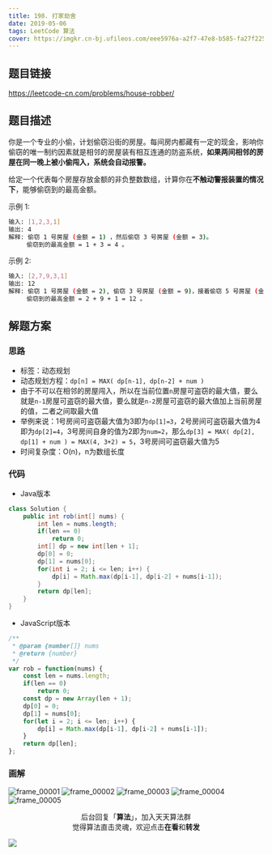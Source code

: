 ```yaml
---
title: 198. 打家劫舍
date: 2019-05-06
tags: LeetCode 算法
cover: https://imgkr.cn-bj.ufileos.com/eee5976a-a2f7-47e8-b585-fa27f2256e9f.png
---
```


## 题目链接

https://leetcode-cn.com/problems/house-robber/

## 题目描述

你是一个专业的小偷，计划偷窃沿街的房屋。每间房内都藏有一定的现金，影响你偷窃的唯一制约因素就是相邻的房屋装有相互连通的防盗系统，**如果两间相邻的房屋在同一晚上被小偷闯入，系统会自动报警。**

给定一个代表每个房屋存放金额的非负整数数组，计算你在**不触动警报装置的情况下**，能够偷窃到的最高金额。

示例 1:

```bash
输入: [1,2,3,1]
输出: 4
解释: 偷窃 1 号房屋 (金额 = 1) ，然后偷窃 3 号房屋 (金额 = 3)。
     偷窃到的最高金额 = 1 + 3 = 4 。
```

示例 2:

```bash
输入: [2,7,9,3,1]
输出: 12
解释: 偷窃 1 号房屋 (金额 = 2), 偷窃 3 号房屋 (金额 = 9)，接着偷窃 5 号房屋 (金额 = 1)。
     偷窃到的最高金额 = 2 + 9 + 1 = 12 。
```

## 解题方案

### 思路

- 标签：动态规划
- 动态规划方程：`dp[n] = MAX( dp[n-1], dp[n-2] + num )`
- 由于不可以在相邻的房屋闯入，所以在当前位置`n`房屋可盗窃的最大值，要么就是`n-1`房屋可盗窃的最大值，要么就是`n-2`房屋可盗窃的最大值加上当前房屋的值，二者之间取最大值
- 举例来说：1号房间可盗窃最大值为3即为`dp[1]=3`，2号房间可盗窃最大值为4即为`dp[2]=4`，3号房间自身的值为2即为`num=2`，那么`dp[3] = MAX( dp[2], dp[1] + num ) = MAX(4, 3+2) = 5`，3号房间可盗窃最大值为5
- 时间复杂度：O(n)，n为数组长度

### 代码

- Java版本

```Java
class Solution {
    public int rob(int[] nums) {
        int len = nums.length;
        if(len == 0)
            return 0;
        int[] dp = new int[len + 1];
        dp[0] = 0;
        dp[1] = nums[0];
        for(int i = 2; i <= len; i++) {
            dp[i] = Math.max(dp[i-1], dp[i-2] + nums[i-1]);
        }
        return dp[len];
    }
}
```

- JavaScript版本

```JavaScript
/**
 * @param {number[]} nums
 * @return {number}
 */
var rob = function(nums) {
    const len = nums.length;
    if(len == 0)
        return 0;
    const dp = new Array(len + 1);
    dp[0] = 0;
    dp[1] = nums[0];
    for(let i = 2; i <= len; i++) {
        dp[i] = Math.max(dp[i-1], dp[i-2] + nums[i-1]);
    }
    return dp[len];
};
```


### 画解

![frame_00001](https://imgkr.cn-bj.ufileos.com/991cf097-793b-48f0-b6a2-52009e3f60b9.png)
![frame_00002](https://imgkr.cn-bj.ufileos.com/fff6c509-4ab1-4760-a724-b3f64d29ba18.png)
![frame_00003](https://imgkr.cn-bj.ufileos.com/3dd1e70b-39b0-43ce-a361-b8c052f5032c.png)
![frame_00004](https://imgkr.cn-bj.ufileos.com/82189c52-14c5-4d0d-b234-895bf2b9092a.png)
![frame_00005](https://imgkr.cn-bj.ufileos.com/eee5976a-a2f7-47e8-b585-fa27f2256e9f.png)

<span style="display:block;text-align:center;">后台回复「<strong>算法</strong>」，加入天天算法群</span>
<span style="display:block;text-align:center;">觉得算法直击灵魂，欢迎点击<strong>在看</strong>和<strong>转发</strong></span>

![](https://imgkr.cn-bj.ufileos.com/f3e6917b-991c-4ef5-a29a-bb5d9af1273a.gif)